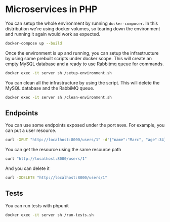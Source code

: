 # Microservices in PHP

You can setup the whole environment by running `docker-composer`. In this
distribution we're using docker volumes, so tearing down the environment and
running it again would work as expected.

```bash
docker-compose up --build
```

Once the environment is up and running, you can setup the infrastructure by
using some prebuilt scripts under docker scope. This will create an empty
MySQL database and a ready to use Rabbitmq queue for commands.

```bash
docker exec -it server sh /setup-environment.sh
```

You can clean all the infrastructure by using the script. This will delete the
MySQL database and the RabbiMQ queue.

```bash
docker exec -it server sh /clean-environment.sh
```

## Endpoints

You can use some endpoints exposed under the port `8000`. For example, you can
put a user resource.

```bash
curl -XPUT "http://localhost:8000/users/1" -d'{"name":"Marc", "age":34}'
```

You can get the resource using the same resource path

```bash
curl "http://localhost:8000/users/1" 
```

And you can delete it

```bash
curl -XDELETE "http://localhost:8000/users/1" 
```

## Tests

You can run tests with phpunit

```bash
docker exec -it server sh /run-tests.sh
```